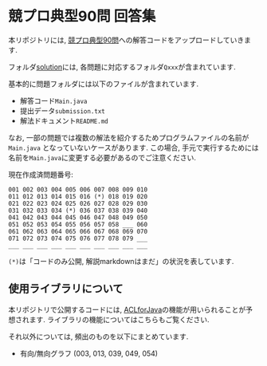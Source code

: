 # 競プロ典型90問 回答集
本リポジトリには, [競プロ典型90問](https://github.com/E869120/kyopro_educational_90)への解答コードをアップロードしていきます.

フォルダ[solution](https://github.com/NASU41/tenkei90/solution)には, 各問題に対応するフォルダ`Qxxx`が含まれています.

基本的に問題フォルダには以下のファイルが含まれています.
- 解答コード`Main.java`
- 提出データ`submission.txt`
- 解法ドキュメント`README.md`

なお, 一部の問題では複数の解法を紹介するためプログラムファイルの名前が `Main.java` となっていないケースがあります.
この場合, 手元で実行するためには名前を`Main.java`に変更する必要があるのでご注意ください.

現在作成済問題番号:
```
001 002 003 004 005 006 007 008 009 010
011 012 013 014 015 016 (*) 018 019 020
021 022 023 024 025 026 027 028 029 030
031 032 033 034 (*) 036 037 038 039 040
041 042 043 044 045 046 047 048 049 050
051 052 053 054 055 056 057 058 ___ 060
061 062 063 064 065 066 067 068 069 070
071 072 073 074 075 076 077 078 079 ___
___ ___ ___ ___ ___ ___ ___ ___ ___ ___
```
`(*)`は「コードのみ公開, 解説markdownはまだ」の状況を表しています.

## 使用ライブラリについて
本リポジトリで公開するコードには, [ACLforJava](https://github.com/NASU41/AtCoderLibraryForJava)の機能が用いられることが予想されます. ライブラリの機能についてはこちらもご覧ください.

それ以外については, 頻出のものを以下にまとめています.
- 有向/無向グラフ (003, 013, 039, 049, 054)